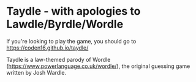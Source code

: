 # Taydle - with apologies to Lawdle/Byrdle/Wordle

If you're looking to play the game, you should go to https://coden16.github.io/taydle/

Taydle is a law-themed parody of Wordle (https://www.powerlanguage.co.uk/wordle/), the original guessing game written by Josh Wardle.
